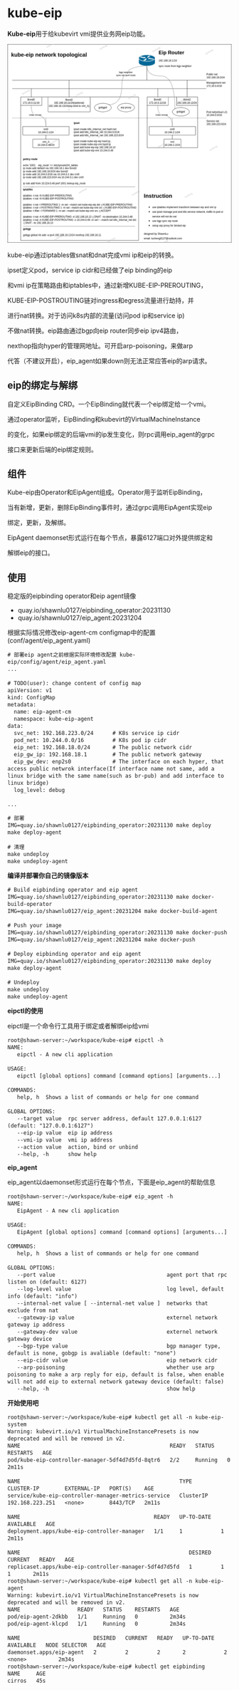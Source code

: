 # kube-eip

**Kube-eip**用于给kubevirt vmi提供业务网eip功能。

![网络架构图](./architecture/architecture.png)

kube-eip通过iptables做snat和dnat完成vmi ip和eip的转换。

ipset定义pod，service ip cidr和已经做了eip binding的eip

和vmi ip在策略路由和iptables中，通过新增KUBE-EIP-PREROUTING，

KUBE-EIP-POSTROUTING链对ingress和egress流量进行劫持，并

进行nat转换。对于访问k8s内部的流量(访问pod ip和service ip)

不做nat转换。eip路由通过bgp向eip router同步eip ipv4路由，

nexthop指向hyper的管理网地址。可开启arp-poisoning，来做arp

代答（不建议开启），eip_agent如果down则无法正常应答eip的arp请求。

## eip的绑定与解绑

自定义EipBinding CRD。一个EipBinding就代表一个eip绑定给一个vmi。

通过operator监听，EipBinding和kubevirt的VirtualMachineInstance

的变化，如果eip绑定的后端vmi的ip发生变化，则rpc调用eip_agent的grpc

接口来更新后端的eip绑定规则。

## 组件

Kube-eip由Operator和EipAgent组成。Operator用于监听EipBinding，

当有新增，更新，删除EipBinding事件时，通过grpc调用EipAgent实现eip

绑定，更新，及解绑。

EipAgent daemonset形式运行在每个节点，暴露6127端口对外提供绑定和

解绑eip的接口。

## 使用

稳定版的eipbinding operator和eip agent镜像

* quay.io/shawnlu0127/eipbinding_operator:20231130
* quay.io/shawnlu0127/eip_agent:20231204

根据实际情况修改eip-agent-cm configmap中的配置(conf/agent/eip_agent.yaml)

```
# 部署eip agent之前根据实际环境修改配置 kube-eip/config/agent/eip_agent.yaml
...

# TODO(user): change content of config map
apiVersion: v1
kind: ConfigMap
metadata:
  name: eip-agent-cm
  namespace: kube-eip-agent
data:
  svc_net: 192.168.223.0/24      # K8s service ip cidr
  pod_net: 10.244.0.0/16         # K8s pod ip cidr
  eip_net: 192.168.18.0/24       # The public network cidr
  eip_gw_ip: 192.168.18.1        # The public network gateway
  eip_gw_dev: enp2s0             # The interface on each hyper, that access public netwrok interface(If interface name not same, add a linux bridge with the same name(such as br-pub) and add interface to linux bridge)
  log_level: debug

...
```

```
# 部署
IMG=quay.io/shawnlu0127/eipbinding_operator:20231130 make deploy
make deploy-agent

# 清理
make undeploy
make undeploy-agent
```

**编译并部署你自己的镜像版本**

```
# Build eipbinding operator and eip agent
IMG=quay.io/shawnlu0127/eipbinding_operator:20231130 make docker-build-operator
IMG=quay.io/shawnlu0127/eip_agent:20231204 make docker-build-agent

# Push your image
IMG=quay.io/shawnlu0127/eipbinding_operator:20231130 make docker-push
IMG=quay.io/shawnlu0127/eip_agent:20231204 make docker-push

# Deploy eipbinding operator and eip agent
IMG=quay.io/shawnlu0127/eipbinding_operator:20231130 make deploy
make deploy-agent

# Undeploy
make undeploy
make undeploy-agent
```

**eipctl的使用**

eipctl是一个命令行工具用于绑定或者解绑eip给vmi

```
root@shawn-server:~/workspace/kube-eip# eipctl -h
NAME:
   eipctl - A new cli application

USAGE:
   eipctl [global options] command [command options] [arguments...]

COMMANDS:
   help, h  Shows a list of commands or help for one command

GLOBAL OPTIONS:
   --target value  rpc server address, default 127.0.0.1:6127 (default: "127.0.0.1:6127")
   --eip-ip value  eip ip address
   --vmi-ip value  vmi ip address
   --action value  action, bind or unbind
   --help, -h      show help
```

**eip_agent**

eip_agent以daemonset形式运行在每个节点，下面是eip_agent的帮助信息

```
root@shawn-server:~/workspace/kube-eip# eip_agent -h
NAME:
   EipAgent - A new cli application

USAGE:
   EipAgent [global options] command [command options] [arguments...]

COMMANDS:
   help, h  Shows a list of commands or help for one command

GLOBAL OPTIONS:
   --port value                                   agent port that rpc listen on (default: 6127)
   --log-level value                              log level, default info (default: "info")
   --internal-net value [ --internal-net value ]  networks that exclude from nat
   --gateway-ip value                             externel network gateway ip address
   --gateway-dev value                            externel network gateway device
   --bgp-type value                               bgp manager type, default is none, gobgp is avaliable (default: "none")
   --eip-cidr value                               eip network cidr
   --arp-poisoning                                whether use arp poisoning to make a arp reply for eip, default is false, when enable will not add eip to external network gateway device (default: false)
   --help, -h                                     show help
```

**开始使用吧**

```
root@shawn-server:~/workspace/kube-eip# kubectl get all -n kube-eip-system
Warning: kubevirt.io/v1 VirtualMachineInstancePresets is now deprecated and will be removed in v2.
NAME                                               READY   STATUS    RESTARTS   AGE
pod/kube-eip-controller-manager-5df4d7d5fd-8qtr6   2/2     Running   0          2m11s

NAME                                                  TYPE        CLUSTER-IP        EXTERNAL-IP   PORT(S)    AGE
service/kube-eip-controller-manager-metrics-service   ClusterIP   192.168.223.251   <none>        8443/TCP   2m11s

NAME                                          READY   UP-TO-DATE   AVAILABLE   AGE
deployment.apps/kube-eip-controller-manager   1/1     1            1           2m11s

NAME                                                     DESIRED   CURRENT   READY   AGE
replicaset.apps/kube-eip-controller-manager-5df4d7d5fd   1         1         1       2m11s
root@shawn-server:~/workspace/kube-eip# kubectl get all -n kube-eip-agent
Warning: kubevirt.io/v1 VirtualMachineInstancePresets is now deprecated and will be removed in v2.
NAME                  READY   STATUS    RESTARTS   AGE
pod/eip-agent-2dkbb   1/1     Running   0          2m34s
pod/eip-agent-klcpd   1/1     Running   0          2m34s

NAME                       DESIRED   CURRENT   READY   UP-TO-DATE   AVAILABLE   NODE SELECTOR   AGE
daemonset.apps/eip-agent   2         2         2       2            2           <none>          2m34s
root@shawn-server:~/workspace/kube-eip# kubectl get eipbinding
NAME     AGE
cirros   45s
```

